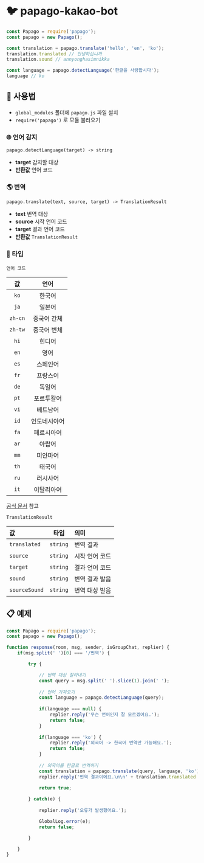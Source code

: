# 🐦 papago-kakao-bot

```javascript
const Papago = require('papago');
const papago = new Papago();

const translation = papago.translate('hello', 'en', 'ko');
translation.translated // 안녕하십니까
translation.sound // annyonghasimnikka

const language = papago.detectLanguage('한글을 사랑합시다');
language // ko
```

## 📕 사용법

- `global_modules` 폴더에 `papago.js` 파일 설치
- `require('papago')` 로 모듈 불러오기

### 🌐 언어 감지
`papago.detectLanguage(target) -> string`

- **target** 감지할 대상  
- **반환값** 언어 코드

### 🌎 번역
`papago.translate(text, source, target) -> TranslationResult`

- **text** 번역 대상
- **source** 시작 언어 코드
- **target** 결과 언어 코드
- **반환값** `TranslationResult`

### 🔖 타입

`언어 코드`

| 값 | 언어 |
|:---:|:---:|
| `ko` | 한국어 |
| `ja` | 일본어 |
| `zh-cn` | 중국어 간체 |
| `zh-tw` | 중국어 번체 |
| `hi` | 힌디어 |
| `en` | 영어 |
| `es` | 스페인어 |
| `fr` | 프랑스어 |
| `de` | 독일어 |
| `pt` | 포르투칼어 |
| `vi` | 베트남어 |
| `id` | 인도네시아어 |
| `fa` | 페르시아어 |
| `ar` | 아랍어 |
| `mm` | 미얀마어 |
| `th` | 태국어 |
| `ru` | 러시사어 |
| `it` | 이탈리아어 |

[공식 문서](https://developers.naver.com/docs/papago/papago-detectlangs-overview.md#%EC%96%B8%EC%96%B4-%EA%B0%90%EC%A7%80-%EA%B0%9C%EC%9A%94) 참고

`TranslationResult`

| 값 | 타입 | 의미 |
|:---|:---:|:---|
| `translated` | `string` | 번역 결과 |
| `source` | `string` | 시작 언어 코드 |
| `target` | `string` | 결과 언어 코드 |
| `sound` | `string` | 번역 결과 발음 |
| `sourceSound` | `string` | 번역 대상 발음 |

## 📋 예제
```javascript
const Papago = require('papago');
const papago = new Papago();

function response(room, msg, sender, isGroupChat, replier) {
    if(msg.split(' ')[0] === '/번역') {

        try {

            // 번역 대상 잘라내기
            const query = msg.split(' ').slice(1).join(' ');
    
            // 언어 가져오기
            const language = papago.detectLanguage(query);
    
            if(language === null) {
                replier.reply('무슨 언어인지 잘 모르겠어요.');
                return false;
            }
    
            if(language === 'ko') {
                replier.reply('외국어 -> 한국어 번역만 가능해요.');
                return false;
            }
    
            // 외국어를 한글로 번역하기
            const translation = papago.translate(query, language, 'ko');
            replier.reply('번역 결과이에요.\n\n' + translation.translated + '\n[ ' + translation.sound + ' ]');
        
            return true;

        } catch(e) {
        
            replier.reply('오류가 발생했어요.');

            GlobalLog.error(e);
            return false;

        }

    }
}
```

